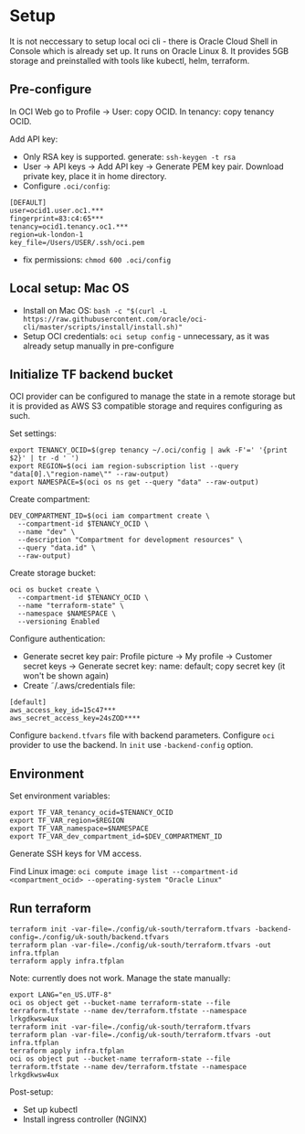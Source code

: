 # Setup
It is not neccessary to setup local oci cli - there is Oracle Cloud Shell in Console which is already set up. It runs on Oracle Linux 8. 
It provides 5GB storage and preinstalled with tools like kubectl, helm, terraform.

## Pre-configure
In OCI Web go to Profile -> User: copy OCID. In tenancy: copy tenancy OCID.

Add API key:
* Only RSA key is supported. generate: `ssh-keygen -t rsa`
* User -> API keys -> Add API key -> Generate PEM key pair. Download private key, place it in home directory.
* Configure `.oci/config`:
```
[DEFAULT]
user=ocid1.user.oc1.***
fingerprint=83:c4:65***
tenancy=ocid1.tenancy.oc1.***
region=uk-london-1
key_file=/Users/USER/.ssh/oci.pem
```
* fix permissions: `chmod 600 .oci/config`
## Local setup: Mac OS
* Install on Mac OS: `bash -c "$(curl -L https://raw.githubusercontent.com/oracle/oci-cli/master/scripts/install/install.sh)"`
* Setup OCI credentials: `oci setup config` - unnecessary, as it was already setup manually in pre-configure

## Initialize TF backend bucket
OCI provider can be configured to manage the state in a remote storage but it is provided as AWS S3 compatible storage and requires configuring as such.

Set settings:
```
export TENANCY_OCID=$(grep tenancy ~/.oci/config | awk -F'=' '{print $2}' | tr -d ' ')
export REGION=$(oci iam region-subscription list --query "data[0].\"region-name\"" --raw-output)
export NAMESPACE=$(oci os ns get --query "data" --raw-output)
```

Create compartment:
```
DEV_COMPARTMENT_ID=$(oci iam compartment create \
  --compartment-id $TENANCY_OCID \
  --name "dev" \
  --description "Compartment for development resources" \
  --query "data.id" \
  --raw-output)
```
Create storage bucket:
```
oci os bucket create \
  --compartment-id $TENANCY_OCID \
  --name "terraform-state" \
  --namespace $NAMESPACE \
  --versioning Enabled
```
Configure authentication:
* Generate secret key pair: Profile picture -> My profile -> Customer secret keys -> Generate secret key: name: default; copy secret key (it won't be shown again)
* Create ˜/.aws/credentials file:
```
[default]
aws_access_key_id=15c47***
aws_secret_access_key=24sZOD****
```
Configure `backend.tfvars` file with backend parameters. Configure `oci` provider to use the backend. In `init` use `-backend-config` option.

## Environment
Set environment variables:
```
export TF_VAR_tenancy_ocid=$TENANCY_OCID
export TF_VAR_region=$REGION
export TF_VAR_namespace=$NAMESPACE
export TF_VAR_dev_compartment_id=$DEV_COMPARTMENT_ID
```
Generate SSH keys for VM access.

Find Linux image: `oci compute image list --compartment-id <compartment_ocid> --operating-system "Oracle Linux"`

## Run terraform
```
terraform init -var-file=./config/uk-south/terraform.tfvars -backend-config=./config/uk-south/backend.tfvars
terraform plan -var-file=./config/uk-south/terraform.tfvars -out infra.tfplan
terraform apply infra.tfplan
```
Note: currently does not work. Manage the state manually:
```
export LANG="en_US.UTF-8"
oci os object get --bucket-name terraform-state --file terraform.tfstate --name dev/terraform.tfstate --namespace lrkgdkwsw4ux
terraform init -var-file=./config/uk-south/terraform.tfvars 
terraform plan -var-file=./config/uk-south/terraform.tfvars -out infra.tfplan
terraform apply infra.tfplan
oci os object put --bucket-name terraform-state --file terraform.tfstate --name dev/terraform.tfstate --namespace lrkgdkwsw4ux
```

Post-setup:
* Set up kubectl
* Install ingress controller (NGINX)

